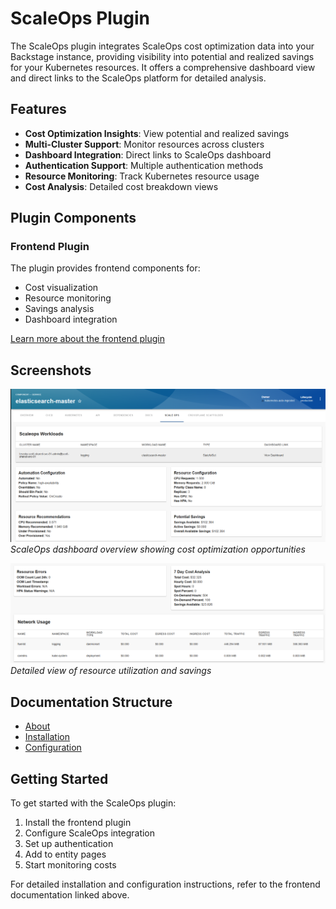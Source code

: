 # ScaleOps Plugin

The ScaleOps plugin integrates ScaleOps cost optimization data into your Backstage instance, providing visibility into potential and realized savings for your Kubernetes resources. It offers a comprehensive dashboard view and direct links to the ScaleOps platform for detailed analysis.

## Features

- **Cost Optimization Insights**: View potential and realized savings
- **Multi-Cluster Support**: Monitor resources across clusters
- **Dashboard Integration**: Direct links to ScaleOps dashboard
- **Authentication Support**: Multiple authentication methods
- **Resource Monitoring**: Track Kubernetes resource usage
- **Cost Analysis**: Detailed cost breakdown views

## Plugin Components

### Frontend Plugin
The plugin provides frontend components for:  
- Cost visualization  
- Resource monitoring  
- Savings analysis  
- Dashboard integration  

[Learn more about the frontend plugin](./frontend/about.md)

## Screenshots

![ScaleOps Overview](../../images/scaleops01.png)
*ScaleOps dashboard overview showing cost optimization opportunities*

![ScaleOps Details](../../images/scaleops02.png)
*Detailed view of resource utilization and savings*

## Documentation Structure
- [About](./frontend/about.md)
- [Installation](./frontend/install.md)
- [Configuration](./frontend/configure.md)

## Getting Started

To get started with the ScaleOps plugin:

1. Install the frontend plugin
2. Configure ScaleOps integration
3. Set up authentication
4. Add to entity pages
5. Start monitoring costs

For detailed installation and configuration instructions, refer to the frontend documentation linked above.
